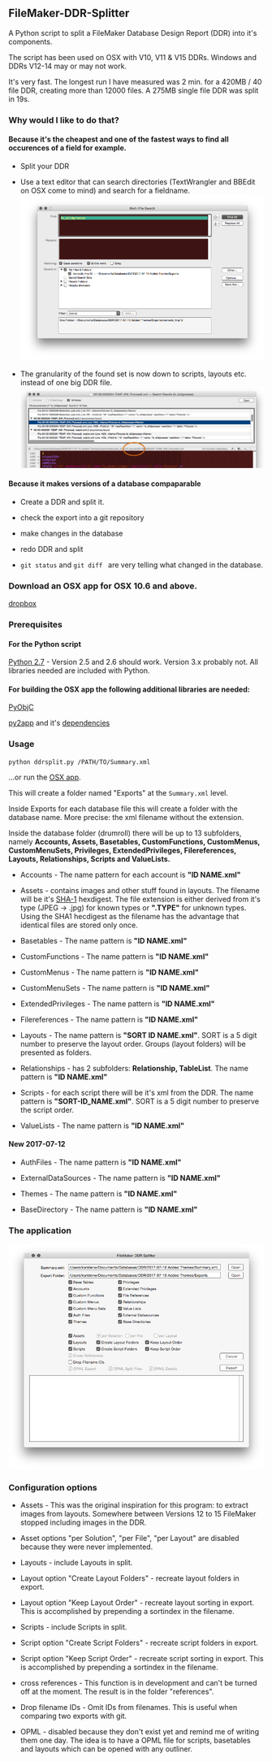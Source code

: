## FileMaker-DDR-Splitter

A Python script to split a FileMaker Database Design Report (DDR) into it's components.

The script has been used on OSX with V10, V11 & V15 DDRs. Windows and DDRs V12-14 may or may not work.

It's very fast. The longest run I have measured was 2 min. for a 420MB / 40 file DDR, creating more than 12000 files. A 275MB single file DDR was split in 19s.

### Why would I like to do that?

#### Because it's the cheapest and one of the fastest ways to find all occurences of a field for example.

+ Split your DDR

+ Use a text editor that can search directories (TextWrangler and BBEdit on OSX come to mind) and search for a fieldname. 
![Search](./images/search1.png?raw=true)

+ The granularity of the found set is now down to scripts, layouts etc. instead of one big DDR file.
![Found](./images/search2.png?raw=true)


#### Because it makes versions of a database compaparable

+ Create a DDR and split it.

+ check the export into a git repository

+ make changes in the database

+ redo DDR and split

+ ```git status``` and ```git diff ``` are very telling what changed in the database.

### Download an OSX app for OSX 10.6 and above.

[dropbox](http://goo.gl/YwGc7K)


### Prerequisites

#### For the Python script
[Python 2.7](https://www.python.org/) - Version 2.5 and 2.6 should work. Version 3.x probably not. All libraries needed are included with Python.

#### For building the OSX app the following additional libraries are needed:

[PyObjC](https://pythonhosted.org/pyobjc/install.html)

[py2app](https://pythonhosted.org/py2app/) and it's [dependencies](https://pythonhosted.org/py2app/dependencies.html)

### Usage

```shell
python ddrsplit.py /PATH/TO/Summary.xml
```

...or run the [OSX app](http://goo.gl/YwGc7K).


This will create a folder named "Exports" at the ```Summary.xml``` level.

Inside Exports for each database file this will create a folder with the database name. More precise: the xml filename without the extension.

Inside the database folder (drumroll) there will be up to 13 subfolders, namely **Accounts, Assets, Basetables, CustomFunctions, CustomMenus, CustomMenuSets, Privileges, ExtendedPrivileges, Filereferences, Layouts, Relationships, Scripts and ValueLists.**

+ Accounts - The name pattern for each account is **"ID NAME.xml"**

+ Assets - contains images and other stuff found in layouts. The filename will be it's [SHA-1](http://en.wikipedia.org/wiki/SHA-1) hexdigest. The file extension is either derived from it's type (JPEG -> .jpg) for known types or **".TYPE"** for unknown types. Using the SHA1 hecdigest as the filename has the advantage that identical files are stored only once.

+ Basetables - The name pattern is **"ID NAME.xml"**

+ CustomFunctions - The name pattern is **"ID NAME.xml"**

+ CustomMenus - The name pattern is **"ID NAME.xml"**

+ CustomMenuSets - The name pattern is **"ID NAME.xml"**

+ ExtendedPrivileges - The name pattern is **"ID NAME.xml"**

+ Filereferences - The name pattern is **"ID NAME.xml"**

+ Layouts - The name pattern is **"SORT ID NAME.xml"**. SORT is a 5 digit number to preserve the layout order. Groups (layout folders) will be presented as folders.

+ Relationships - has 2 subfolders: **Relationship, TableList**. The name pattern is **"ID NAME.xml"**

+ Scripts - for each script there will be it's xml from the DDR. The name pattern is **"SORT-ID_NAME.xml"**.   SORT is a 5 digit number to preserve the script order.

+ ValueLists - The name pattern is **"ID NAME.xml"**

#### New 2017-07-12

+ AuthFiles - The name pattern is **"ID NAME.xml"**

+ ExternalDataSources - The name pattern is **"ID NAME.xml"**

+ Themes - The name pattern is **"ID NAME.xml"**

+ BaseDirectory - The name pattern is **"ID NAME.xml"**

### The application

![Screenshot](./images/screen1.png?raw=true)

### Configuration options

+ Assets - This was the original inspiration for this program: to extract images from layouts. Somewhere between Versions 12 to 15 FileMaker stopped including images in the DDR.

+ Asset options "per Solution", "per File", "per Layout" are disabled because they were never implemented.

+ Layouts - include Layouts in split.

+ Layout option "Create Layout Folders" - recreate layout folders in export.

+ Layout option "Keep Layout Order" - recreate layout sorting in export. This is accomplished by prepending a sortindex in the filename.

+ Scripts - include Scripts in split.

+ Script option "Create Script Folders" - recreate script folders in export.

+ Script option "Keep Script Order" - recreate script sorting in export. This is accomplished by prepending a sortindex in the filename.

+ cross references - This function is in development and can't be turned off at the moment. The result is in the folder "references".

+ Drop filename IDs - Omit IDs from filenames. This is useful when comparing two exports with git.

+ OPML - disabled because they don't exist yet and remind me of writing them one day. The idea is to have a OPML file for scripts, basetables and layouts which can be opened with any outliner.

